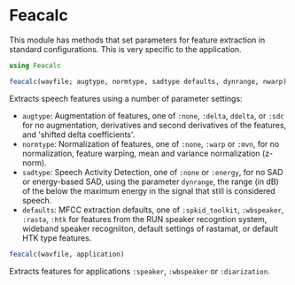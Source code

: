 Feacalc
=======

This module has methods that set parameters for feature extraction in standard configurations.  This is very specific to the application. 

```julia
using Feacalc 

feacalc(wavfile; augtype, normtype, sadtype defaults, dynrange, nwarp)
```

Extracts speech features using a number of parameter settings:

 - `augtype`: Augmentation of features, one of `:none`, `:delta`, `ddelta`, or `:sdc` for no augmentation, derivatives and second derivatives of the features, and 'shifted delta coefficients'. 
 - `normtype`: Normalization of features, one of `:none`, `:warp` or `:mvn`, for no normalization, feature warping, mean and variance normalization (z-norm).
 - `sadtype`: Speech Activity Detection, one of `:none` or `:energy`, for no SAD or energy-based SAD, using the parameter `dynrange`, the range (in dB) of the below the maximum energy in the signal that still is considered speech.  
 - `defaults`: MFCC extraction defaults, one of `:spkid_toolkit`, `:wbspeaker`, `:rasta`, `:htk` for features from the RUN speaker recogntion system, wideband speaker recogniiton, default settings of rastamat, or default HTK type features. 

```julia
feacalc(wavfile, application)
```

Extracts features for applications `:speaker`, `:wbspeaker` or `:diarization`.  
